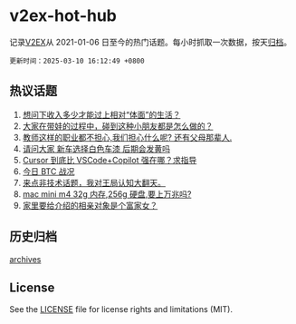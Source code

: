 # v2ex-hot-hub

 记录[V2EX](https://www.v2ex.com/)从 2021-01-06 日至今的热门话题。每小时抓取一次数据，按天[归档](archives)。

`更新时间：2025-03-10 16:12:49 +0800`

## 热议话题

1. [想问下收入多少才能过上相对“体面”的生活？](https://www.v2ex.com/t/1117053)
1. [大家在带娃的过程中，碰到这种小朋友都是怎么做的？](https://www.v2ex.com/t/1117126)
1. [教师这样的职业都不担心,我们担心什么呢? 还有父母那辈人.](https://www.v2ex.com/t/1117063)
1. [请问大家 新车选择白色车漆 后期会发黄吗](https://www.v2ex.com/t/1117141)
1. [Cursor 到底比 VSCode+Copilot 强在哪？求指导](https://www.v2ex.com/t/1117083)
1. [今日 BTC 战况](https://www.v2ex.com/t/1117067)
1. [来点非技术话题，我对王局认知大翻天。](https://www.v2ex.com/t/1117212)
1. [mac mini m4 32g 内存,256g 硬盘,要上万兆吗?](https://www.v2ex.com/t/1117170)
1. [家里要给介绍的相亲对象是个富家女？](https://www.v2ex.com/t/1117164)

## 历史归档

[archives](archives)

## License

See the [LICENSE](LICENSE) file for license rights and limitations (MIT).
